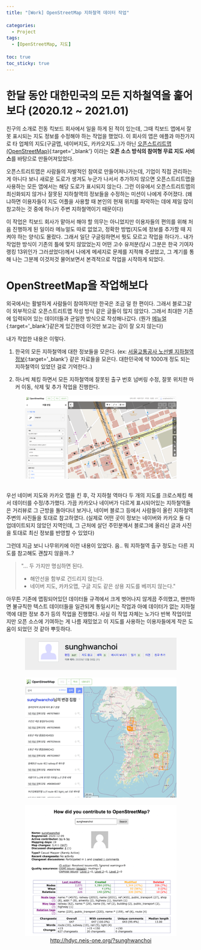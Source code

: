 ```yaml
---
title: "[Work] OpenStreetMap 지하철역 데이터 작업"

categories:
  - Project
tags:
  - [OpenStreetMap, 지도]

toc: true
toc_sticky: true
---
```



# 한달 동안 대한민국의 모든 지하철역을 훑어보다 (2020.12 ~ 2021.01)

친구의 소개로 전동 킥보드 회사에서 일을 하게 된 적이 있는데, 그때 킥보드 앱에서 잘못 표시되는 지도 정보를 수정해야 하는 작업을 했었다. 이 회사의 앱은 애플과 마찬가지로 타 업체의 지도(구글맵, 네이버지도, 카카오지도..)가 아닌 [오픈스트리트맵 (OpenStreetMap)](https://ko.wikipedia.org/wiki/%EC%98%A4%ED%94%88%EC%8A%A4%ED%8A%B8%EB%A6%AC%ED%8A%B8%EB%A7%B5){:target='_blank'} 이라는 **오픈 소스 방식의 참여형 무료 지도 서비스**를 바탕으로 만들어져있었다.

오픈스트리트맵은 사람들의 자발적인 참여로 만들어져나가는데, 기업이 직접 관리하는 게 아니다 보니 새로운 도로가 생겨도 누군가 나서서 추가하지 않으면 오픈스트리트맵을 사용하는 모든 앱에서는 해당 도로가 표시되지 않는다. 그런 이유에서 오픈스트리트맵의 최신화되지 않거나 잘못된 지하철역의 정보들을 수정하는 미션이 나에게 주어졌다. (왜냐하면 이용자들이 지도 어플을 사용할 때 본인의 현재 위치를 파악하는 데에 제일 많이 참고하는 것 중에 하나가 주변 지하철역이기 때문이다)  

이 작업은 킥보드 회사가 맡아서 해야 할 의무는 아니었지만 이용자들의 편의를 위해 처음 진행하게 된 일이라 메뉴얼도 따로 없었고, 정확한 방법(지도에 정보를 추가할 때 지켜야 하는 양식)도 몰랐다. 그래서 일단 구글링하면서 뭣도 모르고 작업을 하다가.. 내가 작업한 방식이 기존의 틀에 맞지 않았었는지 어떤 고수 유저분(당시 그분은 한국 기여자 랭킹 13위인가 그러셨었다)께서 나에게 메세지로 문제를 지적해 주셨었고, 그 계기를 통해 나는 그분께 이것저것 물어보면서 본격적으로 작업을 시작하게 되었다.


# OpenStreetMap을 작업해보다
외국에서는 활발하게 사람들이 참여하지만 한국은 조금 덜 한 편이다. 그래서 블로그같이 외부적으로 오픈스트리트맵 작성 방식 같은 글들이 많지 않았다. 그래서 최대한 기존에 입력되어 있는 데이터들과 균일한 방식으로 작성해나갔다. (뭔가 [메뉴얼](https://wiki.openstreetmap.org/wiki/Ko:Map_Features#%EC%A7%80%ED%95%98%EC%B2%A0_%ED%91%9C%EA%B8%B0%EC%9D%98_%EC%98%88){:target='_blank'}같은게 있긴한데 이것만 보고는 감이 잘 오지 않는다)

내가 작업한 내용은 이렇다.  

1. 한국의 모든 지하철역에 대한 정보들을 모은다. (ex: [서울교통공사 노선별 지하철역 정보](https://data.seoul.go.kr/dataList/OA-15442/S/1/datasetView.do;jsessionid=6C5B2E5831609CE851EEF1B9291172CB.new_portal-svr-11){:target='_blank'} 같은 자료들을 모은다. 대한민국에 약 1000개 정도 되는 지하철역이 있었던 걸로 기억한다..)  

2. 하나씩 체킹 하면서 모든 지하철역에 잘못된 출구 번호 넘버링 수정, 잘못 위치한 마커 이동, 삭제 및 추가 작업을 진행한다.

<center>
<img src="../../assets/images/openstreetmap-3.png" width="80%">
</center>
<br>

우선 네이버 지도와 카카오 맵을 킨 후, 각 지하철 역마다 두 개의 지도를 크로스체킹 해서 데이터를 수정/추가했다. 가끔 카카오나 네이버가 다르게 표시되어있는 지하철역들은 거리뷰로 그 근방을 돌아다녀 보거나, 네이버 블로그 등에서 사람들이 올린 지하철역 주변의 사진들을 토대로 참고하였다. (실제로 어떤 곳이 정보는 네이버와 카카오 둘 다 업데이트되지 않았던 지역인데, 그 근처에 살던 주민분께서 블로그에 올리신 글과 사진을 토대로 최신 정보를 반영할 수 있었다)


그런데 지금 보니 나무위키에 이런 내용이 있었다. 음.. 뭐 지하철역 출구 정도는 다른 지도를 참고해도 괜찮지 않을까..?

> "... 두 가지만 명심하면 된다.  
>* 해안선을 함부로 건드리지 않는다.  
>* 네이버 지도, 카카오맵, 구글 지도 같은 상용 지도를 베끼지 않는다."  


아무튼 기존에 맵핑되어있던 데이터들 규격에서 크게 벗어나지 않게끔 주의했고, 왠만하면 불규칙한 텍스트 데이터들을 일관되게 통일시키는 작업과 아예 데이터가 없는 지하철역에 대한 정보 추가 등의 작업을 진행했다. 사실 이 작업 자체는 노가다 반복 작업이었지만 오픈 소스에 기여하는 게 나름 재밌었고 이 지도를 사용하는 이용자들에게 작은 도움이 되었던 것 같아 뿌듯하다.

<center>
<img src="../../assets/images/openstreetmap-1.png" width="80%">
</center>
<br>
<center>
<img src="../../assets/images/openstreetmap-2.png" width="80%">
</center>
<br>

<center>
<img src="../../assets/images/openstreetmap-4.png" width="80%">
<br>
<a href="http://hdyc.neis-one.org/?sunghwanchoi" target='_blank'>http://hdyc.neis-one.org/?sunghwanchoi</a>
</center>
